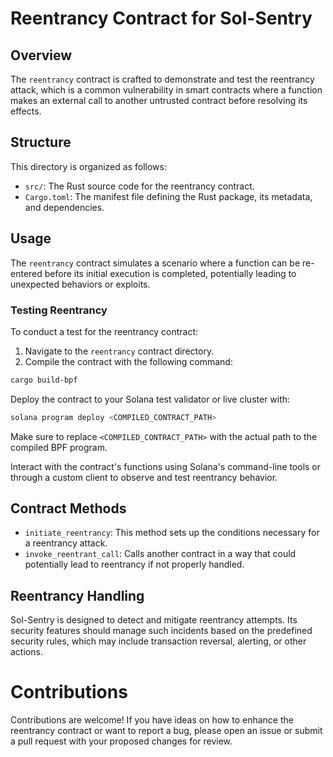 # Reentrancy Contract for Sol-Sentry

## Overview

The `reentrancy` contract is crafted to demonstrate and test the reentrancy attack, which is a common vulnerability in smart contracts where a function makes an external call to another untrusted contract before resolving its effects.

## Structure

This directory is organized as follows:

- `src/`: The Rust source code for the reentrancy contract.
- `Cargo.toml`: The manifest file defining the Rust package, its metadata, and dependencies.

## Usage

The `reentrancy` contract simulates a scenario where a function can be re-entered before its initial execution is completed, potentially leading to unexpected behaviors or exploits.

### Testing Reentrancy

To conduct a test for the reentrancy contract:

1. Navigate to the `reentrancy` contract directory.
2. Compile the contract with the following command:

```bash
cargo build-bpf
```

Deploy the contract to your Solana test validator or live cluster with:

```bash
solana program deploy <COMPILED_CONTRACT_PATH>
```
Make sure to replace `<COMPILED_CONTRACT_PATH>` with the actual path to the compiled BPF program.

Interact with the contract's functions using Solana's command-line tools or through a custom client to observe and test reentrancy behavior.

## Contract Methods
- `initiate_reentrancy`: This method sets up the conditions necessary for a reentrancy attack.
- `invoke_reentrant_call`: Calls another contract in a way that could potentially lead to reentrancy if not properly handled.

## Reentrancy Handling
Sol-Sentry is designed to detect and mitigate reentrancy attempts. Its security features should manage such incidents based on the predefined security rules, which may include transaction reversal, alerting, or other actions.

# Contributions
Contributions are welcome! If you have ideas on how to enhance the reentrancy contract or want to report a bug, please open an issue or submit a pull request with your proposed changes for review.
